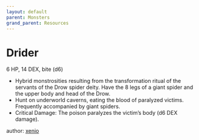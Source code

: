 ```yaml
---
layout: default
parent: Monsters
grand_parent: Resources
---
```

# Drider
6 HP, 14 DEX, bite (d6)  
- Hybrid monstrosities resulting from the transformation ritual of the servants of the Drow spider deity.   Have the 8 legs of a giant spider and the upper body and head of the Drow.  
- Hunt on underworld caverns, eating the blood of paralyzed victims.   Frequently accompanied by giant spiders.  
- Critical Damage: The poison paralyzes the victim’s body (d6 DEX damage).  

author: [xenio](https://xenioinabottle.blogspot.com)
